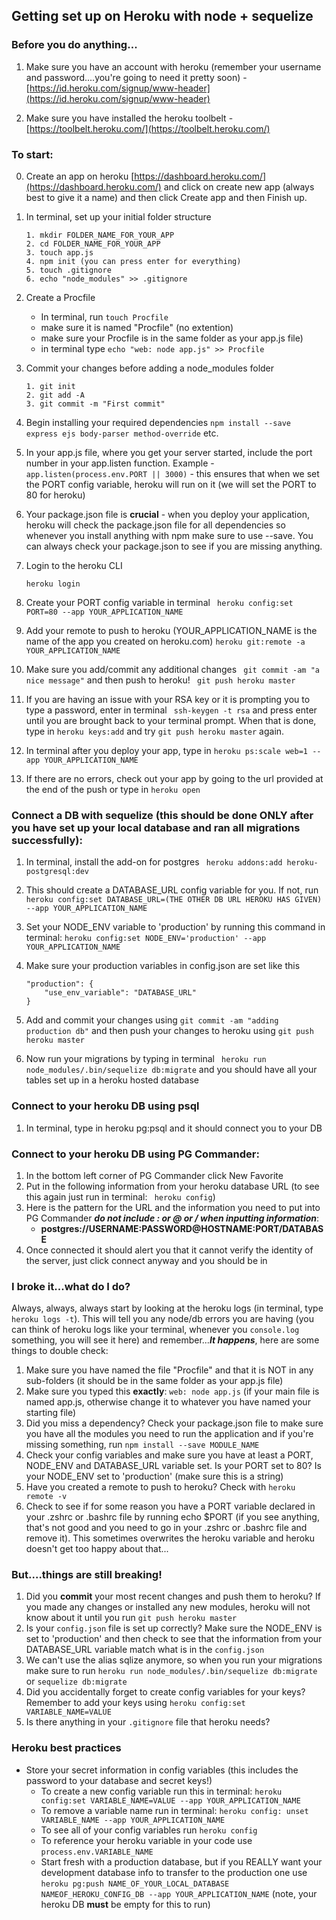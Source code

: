 ## Getting set up on Heroku with node + sequelize 


### Before you do anything...
1. Make sure you have an account with heroku (remember your username and password....you're going to need it pretty soon) - [https://id.heroku.com/signup/www-header](https://id.heroku.com/signup/www-header)

2. Make sure you have installed the heroku toolbelt - [https://toolbelt.heroku.com/](https://toolbelt.heroku.com/)

### To start:

0. Create an app on heroku [https://dashboard.heroku.com/](https://dashboard.heroku.com/) and click on create new app (always best to give it a name) and then click Create app and then Finish up.
1. In terminal, set up your initial folder structure
	
	```
	1. mkdir FOLDER_NAME_FOR_YOUR_APP
	2. cd FOLDER_NAME_FOR_YOUR_APP
	3. touch app.js
	4. npm init (you can press enter for everything)
	5. touch .gitignore
	6. echo "node_modules" >> .gitignore
	```
		
1. Create a Procfile 
	- In terminal, run `touch Procfile`
	- make sure it is named "Procfile" (no extention) 
	- make sure your Procfile is in the same folder as your app.js file) 
	- in terminal type `echo "web: node app.js" >> Procfile`
3. Commit your changes before adding a node_modules folder

	```
	1. git init 
	2. git add -A
	3. git commit -m "First commit" 
	```

4. Begin installing your required dependencies `npm install --save express ejs body-parser method-override` etc.
3. In your app.js file, where you get your server started, include the port number in your app.listen function. Example - 
```app.listen(process.env.PORT || 3000)``` - this ensures that when we set the PORT config variable, heroku will run on it (we will set the PORT to 80 for heroku)
4. Your package.json file is __crucial__ - when you deploy your application, heroku will check the package.json file for all dependencies so whenever you install anything with npm make sure to use --save. You can always check your package.json to see if you are missing anything. 
6. Login to the heroku CLI
	```
	heroku login
	``` 
7. Create your PORT config variable in terminal
	``` heroku config:set PORT=80 --app YOUR_APPLICATION_NAME```
8. Add your remote to push to heroku (YOUR_APPLICATION_NAME is the name of the app you created on heroku.com)
	``` heroku git:remote -a YOUR_APPLICATION_NAME ```
10. Make sure you add/commit any additional changes ``` git commit -am "a nice message"``` and then push to heroku! ``` git push heroku master```
11. If you are having an issue with your RSA key or it is prompting you to type a password, enter in terminal ``` ssh-keygen -t rsa``` and press enter until you are brought back to your terminal prompt. When that is done, type in ```heroku keys:add``` and try ```git push heroku master``` again.
9. In terminal after you deploy your app, type in `heroku ps:scale web=1 --app YOUR_APPLICATION_NAME`
12. If there are no errors, check out your app by going to the url provided at the end of the push or type in ```heroku open```


### Connect a DB with sequelize (this should be done ONLY after you have set up your local database and ran all migrations successfully):

1. In terminal, install the add-on for postgres
	``` heroku addons:add heroku-postgresql:dev```
2. This should create a DATABASE_URL config variable for you. If not, run ``` heroku config:set DATABASE_URL=(THE OTHER DB URL HEROKU HAS GIVEN) --app YOUR_APPLICATION_NAME```
3. Set your NODE_ENV variable to 'production' by running this command in terminal: ```heroku config:set NODE_ENV='production' --app YOUR_APPLICATION_NAME``` 
4. Make sure your production variables in config.json are set like this
	
	```
	"production": {
  		"use_env_variable": "DATABASE_URL"
	}
	```

5. Add and commit your changes using `git commit -am "adding production db"` and then push your changes to heroku using `git push heroku master`
6. Now run your migrations by typing in terminal ``` heroku run node_modules/.bin/sequelize db:migrate``` and you should have all your tables set up in a heroku hosted database


### Connect to your heroku DB using psql

1. In terminal, type in heroku pg:psql and it should connect you to your DB

### Connect to your heroku DB using PG Commander:

1. In the bottom left corner of PG Commander click New Favorite
2. Put in the following information from your heroku database URL (to see this again just run in terminal: ``` heroku config```)
3. Here is the pattern for the URL and the information you need to put into PG Commander ___do not include : or @ or / when inputting information___: 
	- __postgres://USERNAME:PASSWORD@HOSTNAME:PORT/DATABASE__
4. Once connected it should alert you that it cannot verify the identity of the server, just click connect anyway and you should be in

### I broke it...what do I do?

Always, always, always start by looking at the heroku logs (in terminal, type ```heroku logs -t```). This will tell you any node/db errors you are having (you can think of heroku logs like your terminal, whenever you `console.log` something, you will see it here) and remember...___It happens___, here are some things to double check:

1. Make sure you have named the file "Procfile" and that it is NOT in any sub-folders (it should be in the same folder as your app.js file)
2. Make sure you typed this __exactly__: ```web: node app.js``` (if your main file is named app.js, otherwise change it to whatever you have named your starting file)
3. Did you miss a dependency? Check your package.json file to make sure you have all the modules you need to run the application and if you're missing something, run ```npm install --save MODULE_NAME```
4. Check your config variables and make sure you have at least a PORT, NODE_ENV and DATABASE_URL variable set. Is your PORT set to 80? Is your NODE_ENV set to 'production' (make sure this is a string)
5. Have you created a remote to push to heroku? Check with ```heroku remote -v```
6. Check to see if for some reason you have a PORT variable declared in your .zshrc or .bashrc file by running echo $PORT (if you see anything, that's not good and you need to go in your .zshrc or .bashrc file and remove it). This sometimes overwrites the heroku variable and heroku doesn't get too happy about that...

### But....things are still breaking! 

1. Did you __commit__ your most recent changes and push them to heroku? If you made any changes or installed any new modules, heroku will not know about it until you run ```git push heroku master```
2. Is your `config.json` file is set up correctly? Make sure the NODE_ENV is set to 'production' and then check to see that the information from your DATABASE_URL variable match what is in the `config.json`
3. We can't use the alias sqlize anymore, so when you run your migrations make sure to run `heroku run node_modules/.bin/sequelize db:migrate` or `sequelize db:migrate`
4. Did you accidentally forget to create config variables for your keys? Remember to add your keys using `heroku config:set VARIABLE_NAME=VALUE`
5. Is there anything in your `.gitignore` file that heroku needs?

### Heroku best practices

- Store your secret information in config variables (this includes the password to your database and secret keys!)
	- To create a new config variable run this in terminal: `heroku config:set VARIABLE_NAME=VALUE --app YOUR_APPLICATION_NAME` 
	- To remove a variable name run in terminal: `heroku config: unset VARIABLE_NAME --app YOUR_APPLICATION_NAME`
	- To see all of your config variables run `heroku config`
	- To reference your heroku variable in your code use  `process.env.VARIABLE_NAME` 
	- Start fresh with a production database, but if you REALLY want your development database info to transfer to the production one use  `heroku pg:push NAME_OF_YOUR_LOCAL_DATABASE NAMEOF_HEROKU_CONFIG_DB --app YOUR_APPLICATION_NAME` (note, your heroku DB __must__ be empty for this to run)

